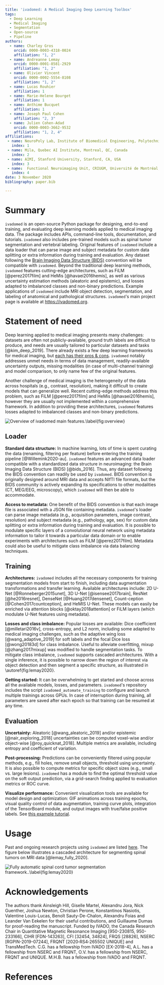 ```yaml
---
title: 'ivadomed: A Medical Imaging Deep Learning Toolbox'
tags:
  - Deep Learning
  - Medical Imaging
  - Segmentation
  - Open-source
  - Pipeline
authors:
  - name: Charley Gros
    orcid: 0000-0003-4318-0024
    affiliation: "1, 2"
  - name: Andreanne Lemay
    orcid: 0000-0001-8581-2929
    affiliation: "1, 2"
  - name: Olivier Vincent
    orcid: 0000-0002-5554-8108
    affiliation: "1, 2"
  - name: Lucas Rouhier
    affiliation: 1
  - name: Marie-Helene Bourget
    affiliation: 1
  - name: Anthime Bucquet
    affiliation: 1
  - name: Joseph Paul Cohen
    affiliation: "2, 3"
  - name: Julien Cohen-Adad
    orcid: 0000-0003-3662-9532
    affiliation: "1, 2, 4"
affiliations:
 - name: NeuroPoly Lab, Institute of Biomedical Engineering, Polytechnique Montreal, Montreal, Canada
   index: 1
 - name: Mila, Quebec AI Institute, Montreal, QC, Canada
   index: 2
 - name: AIMI, Stanford University, Stanford, CA, USA
   index: 3
 - name:  Functional Neuroimaging Unit, CRIUGM, Université de Montréal, Montreal, QC, Canada
   index: 4
date: 3 November 2020
bibliography: paper.bib

---
```


# Summary

`ivadomed` is an open-source Python package for designing, end-to-end training, and evaluating deep learning models applied to medical imaging data. The package includes APIs, command-line tools, documentation, and tutorials. `ivadomed` also includes pre-trained models such as spinal tumor segmentation and vertebral labeling. Original features of `ivadomed` include a data loader that can parse image and subject metadata for custom data splitting or extra information during training and evaluation. Any dataset following the [Brain Imaging Data Structure (BIDS)](https://bids.neuroimaging.io/) convention will be compatible with `ivadomed`. Beyond the traditional deep learning methods, `ivadomed` features cutting-edge architectures, such as FiLM [@perez2017film] and HeMis [@havaei2016hemis], as well as various uncertainty estimation methods (aleatoric and epistemic), and losses adapted to imbalanced classes and non-binary predictions. Example applications of `ivadomed` include MRI object detection, segmentation, and labeling of anatomical and pathological structures. `ivadomed`'s main project page is available at https://ivadomed.org.

# Statement of need

Deep learning applied to medical imaging presents many challenges: datasets are often not publicly-available, ground truth labels are difficult to produce, and needs are usually tailored to particular datasets and tasks [@kim_deep_2019]. There already exists a few deep learning frameworks for medical imaging, but [each has their pros & cons](https://ivadomed.org/en/latest/purpose.html#comparison-with-other-projects). `ivadomed` notably addresses unmet needs in terms of data management, readily-available uncertainty outputs, missing modalities (in case of multi-channel training) and model comparison, to only name few of the original features.

Another challenge of medical imaging is the heterogeneity of the data across hospitals (e.g., contrast, resolution), making it difficult to create models that can generalize well. Recent cutting-edge methods address this problem, such as FiLM [@perez2017film] and HeMis [@havaei2016hemis], however they are usually not implemented within a comprehensive framework. In addition to providing these architectures, `ivadomed` features losses adapted to imbalanced classes and non-binary predictions.

![Overview of `ivadomed` main features.\label{fig:overview}](https://raw.githubusercontent.com/ivadomed/doc-figures/main/index/overview_title.png)

## Loader

**Standard data structure:** In machine learning, lots of time is spent curating the data (renaming, filtering per feature) before entering the training pipeline [@Willemink2020-au]. `ivadomed` features an advanced data loader compatible with a standardized data structure in neuroimaging: the Brain Imaging Data Structure (BIDS) [@bids_2016]. Thus, any dataset following the BIDS convention can readily be used by `ivadomed`. BIDS convention is originally designed around MRI data and accepts NIfTI file formats, but the BIDS community is actively expanding its specifications to other modalities (CT, MEG/EEG, microscopy), which `ivadomed` will then be able to accommodate.

**Access to metadata:** One benefit of the BIDS convention is that each image file is associated with a JSON file containing metadata. `ivadomed`'s loader can parse image metadata (e.g., acquisition parameters, image contrast, resolution) and subject metadata (e.g., pathology, age, sex) for custom data splitting or extra information during training and evaluation. It is possible to modulate specific layers of a convolutional neural network using metadata information to tailor it towards a particular data domain or to enable experiments with architectures such as FiLM [@perez2017film]. Metadata could also be useful to mitigate class imbalance via data balancing techniques.

## Training

**Architectures:** `ivadomed` includes all the necessary components for training segmentation models from start to finish, including data augmentation transformations and transfer learning. Available architectures include: 2D U-Net [@Ronneberger2015unet], 3D U-Net [@isensee2017brain], ResNet [@he2016resnet], DenseNet [@Huang2017densenet], Count-ception [@Cohen2017countception], and HeMIS U-Net. These models can easily be enriched via attention blocks [@oktay2018attention] or FiLM layers (which modulate U-Net features using metadata).

**Losses and class imbalance:** Popular losses are available: Dice coefficient [@milletari2016v], cross-entropy, and L2 norm, including some adapted to medical imaging challenges, such as the adaptive wing loss [@wang_adaptive_2019] for soft labels and the focal Dice loss [@wong20183d] for class imbalance. Useful to alleviate overfitting, mixup [@zhang2017mixup] was modified to handle segmentation tasks. To mitigate class imbalance, `ivadomed` supports cascaded architectures. With a single inference, it is possible to narrow down the region of interest via object detection and then segment a specific structure, as illustrated in \autoref{fig:lemay2020}.

**Getting started:** It can be overwhelming to get started and choose across all the available models, losses, and parameters. `ivadomed`'s repository includes the script `ivadomed_automate_training` to configure and launch multiple trainings across GPUs. In case of interruption during training, all parameters are saved after each epoch so that training can be resumed at any time.

## Evaluation

**Uncertainty:** Aleatoric [@wang_aleatoric_2019] and/or epistemic [@nair_exploring_2018] uncertainties can be computed voxel-wise and/or object-wise [@roy_quicknat_2018]. Multiple metrics are available, including entropy and coefficient of variation.

**Post-processing:** Predictions can be conveniently filtered using popular methods, e.g., fill holes, remove small objects, threshold using uncertainty. It is also possible to compute metrics for specific object sizes (e.g., small vs. large lesions). `ivadomed` has a module to find the optimal threshold value on the soft output prediction, via a grid-search finding applied to evaluation metrics or ROC curve.

**Visualize performance:** Convenient visualization tools are available for model design and optimization: GIF animations across training epochs, visual quality control of data augmentation, training curve plots, integration of the TensorBoard module, and output images with true/false positive labels. See [this example tutorial](https://ivadomed.org/en/latest/tutorials/cascaded_architecture.html#visualize-training-data).

# Usage

Past and ongoing research projects using `ivadomed` are listed [here](https://ivadomed.org/en/latest/use_cases.html). The figure below illustrates a cascaded architecture for segmenting spinal tumors on MRI data [@lemay_fully_2020].

![Fully automatic spinal cord tumor segmentation framework..\label{fig:lemay2020}](https://raw.githubusercontent.com/ivadomed/doc-figures/main/use_cases/lemay_2020.png)

# Acknowledgements

The authors thank Ainsleigh Hill, Giselle Martel, Alexandru Jora, Nick Guenther, Joshua Newton, Christian Perone, Konstantinos Nasiotis, Valentine Louis-Lucas, Benoît Sauty-De-Chalon, Alexandru Foias and Leander Van Eekelen for their useful contributions, and Guillaume Dumas for proof-reading the manuscript. Funded by IVADO, the Canada Research Chair in Quantitative Magnetic Resonance Imaging [950-230815, 950-233166], CIHR [FDN-143263], CFI [32454, 34824], FRQS [28826], NSERC [RGPIN-2019-07244], FRQNT [2020‐RS4‐265502 UNIQUE] and TransMedTech. C.G. has a fellowship from IVADO [EX-2018-4], A.L. has a fellowship from NSERC and FRQNT, O.V. has a fellowship from NSERC, FRQNT and UNIQUE. M.H.B. has a fellowship from IVADO and FRQNT.

# References
